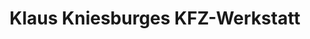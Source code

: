 ---
title: "Klaus Kniesburges KFZ-Werkstatt"
url: /medebach/klaus-kniesburges-kfz-werkstatt/
shop: Autowerkstatt
---